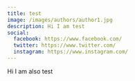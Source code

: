 ```yaml
---
title: test
image: /images/authors/author1.jpg
description: Hi I am test
social:
  facebook: https://www.facebook.com/
  twitter: https://www.twitter.com/
  instagram: https://www.instagram.com/
---
```


Hi I am also test